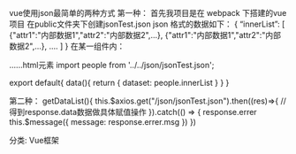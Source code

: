 vue使用json最简单的两种方式
第一种：
首先我项目是在 webpack 下搭建的vue项目
在public文件夹下创建jsonTest.json
json 格式的数据如下：
{
	“innerList”: [
		{"attr1":"内部数据1","attr2":"内部数据2",...},
		{"attr1":"内部数据1","attr2":"内部数据2",...},
		....
	]
}
在某一组件内：

......html元素
import people from '../../json/jsonTest.json';
 
export default{
	data(){
		return {
			dataset: people.innerList
		}
	}
}

第二种：
getDataList(){
 this.$axios.get("/json/jsonTest.json").then((res)=>{
 //得到response.data数据做具体赋值操作
 }).catch(() => {
		response.errer
                    this.$message({
                        message: response.errer.msg
                    })
                })
 
分类: Vue框架